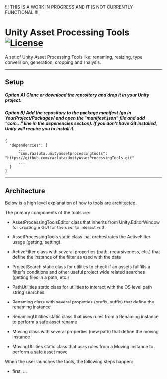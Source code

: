 !!! THIS IS A WORK IN PROGRESS AND IT IS NOT CURRENTLY FUNCTIONAL !!!

# Unity Asset Processing Tools [![License](https://img.shields.io/badge/License-MIT-lightgrey.svg?style=flat)](http://mit-license.org)
A set of Unity Asset Processing Tools like: renaming, resizing, type conversion, generation, cropping and analysis.


*  *  *  *  *

## Setup
##### Option A) Clone or download the repository and drop it in your Unity project.
##### Option B) Add the repository to the package manifest (go in YourProject/Packages/ and open the "manifest.json" file and add "com..." line in the depenencies section). If you don't have Git installed, Unity will require you to install it.
```
{
  "dependencies": {
      ...
      "com.razluta.unityassetprocessingtools": "https://github.com/razluta/UnityAssetProcessingTools.git"
      ...
  }
}
```
*  *  *  *  *
## Architecture
Below is a high level explanation of how to tools are architected.

The primary components of the tools are:
- AssetProcessingToolsEditor class that inherits from Unity.EditorWindow for creating a GUI for the user to interact with
- AssetProcessingTools static class that orchestrates the ActiveFilter usage (getting, setting).
- ActiveFilter class with several properties (path, recursiveness, etc.) that define the instance of the filter as used with the data

- ProjectSearch static class for utilities to check if an assets fullfills a filter's conditions and other useful project wide related searches (getting files in a path, etc.)
- PathUtilities static class for utilities to interact with the OS level path string searches

- Renaming class with several properties (prefix, suffix) that define the renaming instance 
- RenamingUtilities static class that uses rules from a Renaming instance to perform a safe asset rename
- Moving class with several properties (new path) that define the moving instance 
- MovingUtilities static class that uses rules from a Moving instance to perform a safe asset move

When the user launches the tools, the following steps happen:
- first, ...

